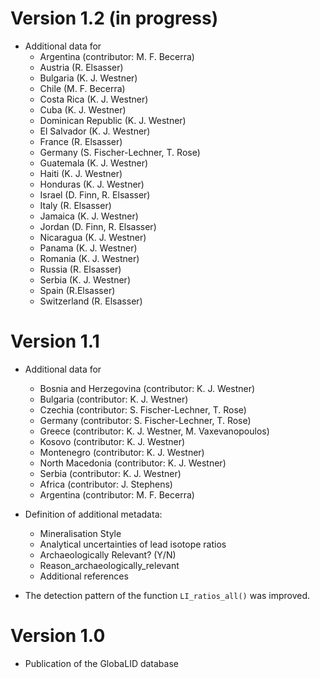 # Version 1.2 (in progress)

* Additional data for
  + Argentina (contributor: M. F. Becerra)
  + Austria (R. Elsasser)
  + Bulgaria (K. J. Westner)
  + Chile (M. F. Becerra)
  + Costa Rica (K. J. Westner)
  + Cuba (K. J. Westner)
  + Dominican Republic (K. J. Westner)
  + El Salvador (K. J. Westner)
  + France (R. Elsasser)
  + Germany (S. Fischer-Lechner, T. Rose)
  + Guatemala (K. J. Westner)
  + Haiti (K. J. Westner)
  + Honduras (K. J. Westner)
  + Israel (D. Finn, R. Elsasser)
  + Italy (R. Elsasser)
  + Jamaica (K. J. Westner)
  + Jordan (D. Finn, R. Elsasser)
  + Nicaragua (K. J. Westner)
  + Panama (K. J. Westner)
  + Romania (K. J. Westner)
  + Russia (R. Elsasser)
  + Serbia (K. J. Westner)
  + Spain (R.Elsasser)
  + Switzerland (R. Elsasser)

# Version 1.1

* Additional data for
  + Bosnia and Herzegovina (contributor: K. J. Westner)
  + Bulgaria (contributor: K. J. Westner)
  + Czechia (contributor: S. Fischer-Lechner, T. Rose)
  + Germany (contributor: S. Fischer-Lechner, T. Rose)
  + Greece (contributor: K. J. Westner, M. Vaxevanopoulos)
  + Kosovo (contributor: K. J. Westner)
  + Montenegro (contributor: K. J. Westner)
  + North Macedonia (contributor: K. J. Westner)
  + Serbia (contributor: K. J. Westner)
  + Africa (contributor: J. Stephens)
  + Argentina (contributor: M. F. Becerra)

* Definition of additional metadata: 
  + Mineralisation Style
  + Analytical uncertainties of lead isotope ratios
  + Archaeologically Relevant? (Y/N)
  + Reason_archaeologically_relevant
  + Additional references

* The detection pattern of the function `LI_ratios_all()` was improved. 

# Version 1.0 

* Publication of the GlobaLID database
